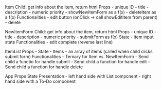 Item Child: get info about the item, return html
Props - unique ID - title - description - numeric priority - showNewItemForm as a f(x) - deleteItem as a f(x)
Functionalities - edit button (onClick -> call showEditItem from parent) - delete

NewItemForm Child: get info about the item, return html
Props - unique ID - title - description - numeric priority - submitForm as f(x)
State - item input state
Functionalities - edit complete (reverse last line)

ItemList
Props -
State - Items - an array of items (called when child clicks submit form)
Functionalities - Ternary for Item vs. NewItemForm - Send child a functio for handle submit - Send child a function for handle edit - Send child a function for handle delete

App
Props
State
Presentation - left hand side with List component - right hand side with a To-Do component
